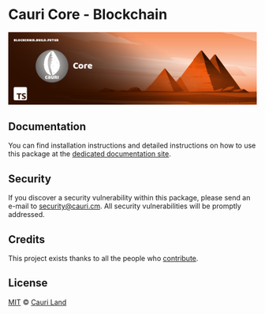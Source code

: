 # Cauri Core - Blockchain

<p align="center">
    <img src="https://github.com/cauriland/core/raw/main/banner.png" />
</p>

## Documentation

You can find installation instructions and detailed instructions on how to use this package at the [dedicated documentation site](https://docs.cauri.cm/guidebook/core/plugins/required/core-blockchain.html).

## Security

If you discover a security vulnerability within this package, please send an e-mail to security@cauri.cm. All security vulnerabilities will be promptly addressed.

## Credits

This project exists thanks to all the people who [contribute](../../../../contributors).

## License

[MIT](LICENSE) © [Cauri Land](https://cauri.cm)
